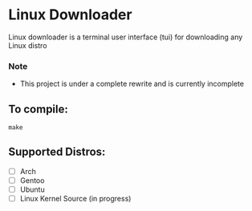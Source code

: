 # Linux Downloader
Linux downloader is a terminal user interface (tui) for downloading any Linux distro

### Note
  * This project is under a complete rewrite and is currently incomplete

## To compile:
```
make
```

## Supported Distros:
- [ ] Arch
- [ ] Gentoo
- [ ] Ubuntu
- [ ] Linux Kernel Source (in progress)
